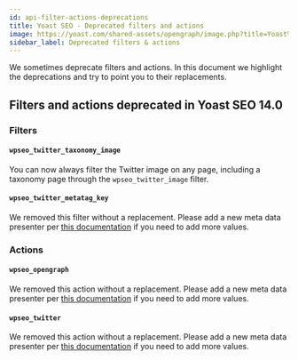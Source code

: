 ```yaml
---
id: api-filter-actions-deprecations
title: Yoast SEO - Deprecated filters and actions
image: https://yoast.com/shared-assets/opengraph/image.php?title=Yoast%20SEO%20-%20Deprecated%20filters%20and%20actions
sidebar_label: Deprecated filters & actions
---
```


We sometimes deprecate filters and actions. In this document we highlight the deprecations and try
to point you to their replacements.

## Filters and actions deprecated in Yoast SEO 14.0

### Filters

#### `wpseo_twitter_taxonomy_image`
You can now always filter the Twitter image on any page, including a taxonomy page through the `wpseo_twitter_image` filter.

#### `wpseo_twitter_metatag_key`
We removed this filter without a replacement. Please add a new meta data presenter per [this documentation](/customization/apis/metadata-api/) if you need to add more values.

### Actions

#### `wpseo_opengraph`
We removed this action without a replacement. Please add a new meta data presenter per [this documentation](/customization/apis/metadata-api/) if you need to add more values.

#### `wpseo_twitter`
We removed this action without a replacement. Please add a new meta data presenter per [this documentation](/customization/apis/metadata-api/) if you need to add more values.
